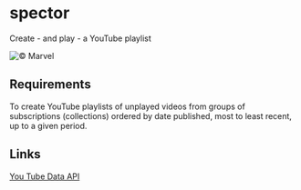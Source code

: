 # spector
Create - and play - a YouTube playlist

![](https://www.comicbookmovie.com/images/articles/banners/170814.jpg "&copy; Marvel")

## Requirements
To create YouTube playlists of unplayed videos from groups of subscriptions (collections) ordered by date published, most to least recent, up to a given period.

## Links
[You Tube Data API](https://developers.google.com/youtube/v3/getting-started)
